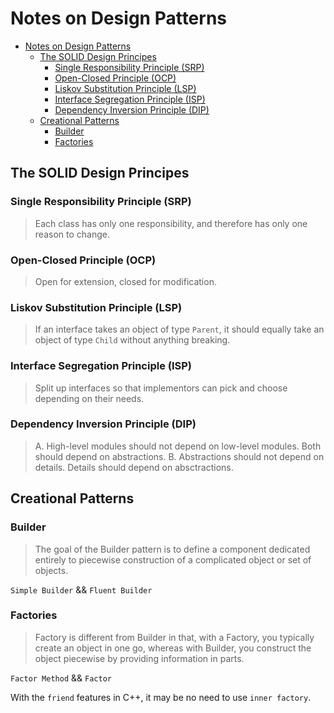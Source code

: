 # Notes on Design Patterns

- [Notes on Design Patterns](#notes-on-design-patterns)
  - [The SOLID Design Principes](#the-solid-design-principes)
    - [Single Responsibility Principle (SRP)](#single-responsibility-principle-srp)
    - [Open-Closed Principle (OCP)](#open-closed-principle-ocp)
    - [Liskov Substitution Principle (LSP)](#liskov-substitution-principle-lsp)
    - [Interface Segregation Principle (ISP)](#interface-segregation-principle-isp)
    - [Dependency Inversion Principle (DIP)](#dependency-inversion-principle-dip)
  - [Creational Patterns](#creational-patterns)
    - [Builder](#builder)
    - [Factories](#factories)

## The SOLID Design Principes

### Single Responsibility Principle (SRP)

> Each class has only one responsibility, and therefore has only one reason to change.

### Open-Closed Principle (OCP)

> Open for extension, closed for modification. 

### Liskov Substitution Principle (LSP)

> If an interface takes an object of type `Parent`, it should equally take an object of type `Child` without anything breaking.

### Interface Segregation Principle (ISP)

> Split up interfaces so that implementors can pick and choose depending on their needs.

### Dependency Inversion Principle (DIP)

> A. High-level modules should not depend on low-level modules. Both should depend on abstractions.
> B. Abstractions should not depend on details. Details should depend on absctractions.

## Creational Patterns

### Builder

> The goal of the Builder pattern is to define a component dedicated entirely to piecewise construction of a complicated object or set of objects.

`Simple Builder` && `Fluent Builder`

### Factories

> Factory is different from Builder in that, with a Factory, you typically create an object in one go, whereas with Builder, you construct the object piecewise by providing information in parts.

`Factor Method` &&  `Factor`

With the `friend` features in C++, it may be no need to use `inner factory`.

